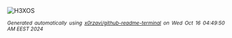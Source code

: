 <div align="justify">
<picture>
    <source media="(prefers-color-scheme: dark)" srcset="https://i.ibb.co/s9WpXkt/output-gif.gif">
    <source media="(prefers-color-scheme: light)" srcset="https://i.ibb.co/s9WpXkt/output-gif.gif">
    <img alt="H3XOS" src="https://i.ibb.co/s9WpXkt/output-gif.gif">
</picture>

<sub><i>Generated automatically using [x0rzavi/github-readme-terminal](https://github.com/x0rzavi/github-readme-terminal) on Wed Oct 16 04:49:50 AM EEST 2024</i></sub>
</div>